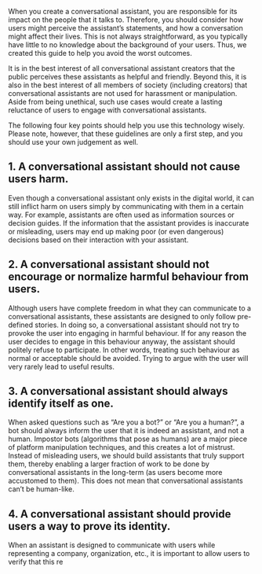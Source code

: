 <!-- Principles for Building Ethical Conversational Assistants -->

When you create a conversational assistant, you are responsible for its impact on the people that it talks to. 
Therefore, you should consider how users might perceive the assistant’s statements, and how a conversation might affect their lives. 
This is not always straightforward, as you typically have little to no knowledge about the background of your users. 
Thus, we created this guide to help you avoid the worst outcomes. 

It is in the best interest of all conversational assistant creators that the public perceives these assistants as helpful and friendly. 
Beyond this, it is also in the best interest of all members of society (including creators) that conversational assistants are not used for harassment or manipulation. Aside from being unethical, such use cases would create a lasting reluctance of users to engage with conversational assistants.

The following four key points should help you use this technology wisely. Please note, however, that these guidelines are only a first step, and you should use  your own judgement as well.


## 1. **A conversational assistant should not cause users harm**. 

Even though a conversational assistant only exists in the digital world, it can still inflict harm on users simply by communicating with them in a certain way. For example, assistants are often used as information sources or decision guides. If the information that the assistant provides is inaccurate or misleading, users may end up making poor (or even dangerous) decisions based on their interaction with your assistant.

## 2. **A conversational assistant should not encourage or normalize harmful behaviour from users**. 

Although users have complete freedom in what they can communicate to a conversational assistants, these assistants are designed to only follow pre-defined stories. In doing so, a conversational assistant should not try to provoke the user into engaging in harmful behaviour. If for any reason the user decides to engage in this behaviour anyway, the assistant should politely refuse to participate. In other words, treating such behaviour as normal or acceptable should be avoided. Trying to argue with the user will very rarely lead to useful results.

## 3. **A conversational assistant should always identify itself as one**. 

When asked questions such as “Are you a bot?” or “Are you a human?”, a bot should always inform the user that it is indeed an assistant, and not a human. Impostor bots (algorithms that pose as humans) are a major piece of platform manipulation techniques, and this creates a lot of mistrust. Instead of misleading users, we should build assistants that truly support them, thereby enabling a larger fraction of work to be done by conversational assistants in the long-term (as users become more accustomed to them). This does not mean that conversational assistants can’t be human-like.

## 4. **A conversational assistant should provide users a way to prove its identity**. 

When an assistant is designed to communicate with users while representing a company, organization, etc., it is important to allow users to verify that this re
